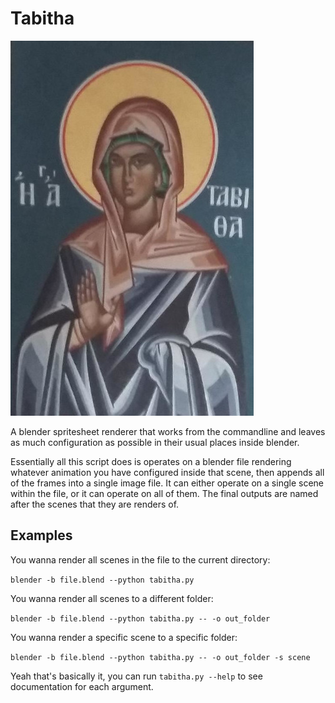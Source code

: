 # Tabitha
![alt text](Saint_Tabitha.jpg "Saint Tabitha - image couresy of https://commons.wikimedia.org/wiki/User:Wolfymoza under CC-SA 4")

A blender spritesheet renderer that works from the commandline and leaves as
much configuration as possible in their usual places inside blender.

Essentially all this script does is operates on a blender file rendering
whatever animation you have configured inside that scene, then appends all of
the frames into a single image file. It can either operate on a single scene
within the file, or it can operate on all of them. The final outputs are named
after the scenes that they are renders of.

## Examples
You wanna render all scenes in the file to the current directory:

```blender -b file.blend --python tabitha.py```

You wanna render all scenes to a different folder:

```blender -b file.blend --python tabitha.py -- -o out_folder```

You wanna render a specific scene to a specific folder:

```blender -b file.blend --python tabitha.py -- -o out_folder -s scene```

Yeah that's basically it, you can run `tabitha.py --help` to see documentation
for each argument.